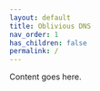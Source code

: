 ```yaml
---
layout: default
title: Oblivious DNS
nav_order: 1
has_children: false
permalink: /
---
```



Content goes here.
